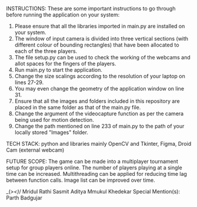 INSTRUCTIONS:
These are some important instructions to go through before running the application on your system:

1) Please ensure that all the libraries imported in main.py are installed on your system.
2) The window of input camera is divided into three vertical sections (with different colour of bounding rectangles) that have been allocated to each of the three players.
3) The file setup.py can be used to check the working of the webcams and allot spaces for the fingers of the players.
4) Run main.py to start the application.
5) Change the size scalings according to the resolution of your laptop on lines 27-29.
6) You may even change the geometry of the application window on line 31.
7) Ensure that all the images and folders included in this repository are placed in the same folder as that of the main.py file.
8) Change the argument of the videocapture function as per the camera being used for motion detection.
9) Change the path mentioned on line 233 of main.py to the path of your locally stored "Images" folder.

TECH STACK:
python and libraries mainly OpenCV and Tkinter, Figma, Droid Cam (external webcam)

FUTURE SCOPE:
The game can be made into a multiplayer tournament setup for group players online.
The number of players playing at a single time can be increased.
Multithreading can be applied for reducing time lag between function calls.
Image list can be improved over time.


\_(>_<)_/
Mridul Rathi
Sasmit Aditya
Mmukul Khedekar
Special Mention(s):
Parth Badgujar
